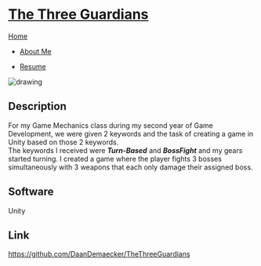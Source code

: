 <link href="../../Content/StyleSheet.css" rel="stylesheet"/> 

# <a href="https://github.com/DaanDemaecker/TheThreeGuardians" target="_blank">The Three Guardians</a>

<div class="nav-bar">
  <md-block>

<a href="../../" class="selected">Home</a>
- <a href="../../AboutMe/" class="selected">About Me</a>
- <a href="../../Resume/" class="selected">Resume</a>

  </md-block>
</div>


<img src="../../Content/TheThreeGuardians.gif" alt="drawing"/>

## Description
For my Game Mechanics class during my second year of Game Development, we were given 2 keywords and the task of creating a game in Unity based on those 2 keywords.  
The keywords I received were ***Turn-Based*** and ***BossFight*** and my gears started turning.
I created a game where the player fights 3 bosses simultaneously with 3 weapons that each only damage their assigned boss.  

## Software
Unity

## Link
<a href="https://github.com/DaanDemaecker/TheThreeGuardians" target="_blank">https://github.com/DaanDemaecker/TheThreeGuardians</a>
